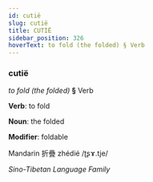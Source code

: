 ```yaml
---
id: cutië
slug: cutië
title: CUTİË
sidebar_position: 326
hoverText: to fold (the folded) § Verb
---
```


### cutië

*to fold (the folded)* **§** Verb

**Verb**: to fold

**Noun**: the folded

**Modifier**: foldable

Mandarin 折疊 zhédié /ʈʂɤ.tje/

*Sino-Tibetan Language Family*
